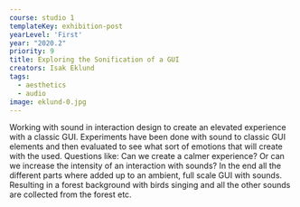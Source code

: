 ```yaml
---
course: studio 1
templateKey: exhibition-post
yearLevel: 'First'
year: "2020.2"
priority: 9
title: Exploring the Sonification of a GUI
creators: Isak Eklund
tags:
  - aesthetics
  - audio
image: eklund-0.jpg
---
```


Working with sound in interaction design to create an elevated experience with a classic GUI. Experiments have been done with sound to classic GUI elements and then evaluated to see what sort of emotions that will create with the used. Questions like: Can we create a calmer experience? Or can we increase the intensity of an interaction with sounds? In the end all the different parts where added up to an ambient, full scale GUI with sounds. Resulting in a forest background with birds singing and all the other sounds are collected from the forest etc.
